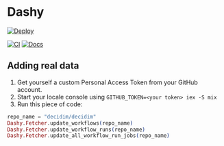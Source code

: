 # Dashy

[![Deploy](https://www.herokucdn.com/deploy/button.svg)](https://heroku.com/deploy?template=https://github.com/codegram/dashy)

[![CI](https://github.com/codegram/dashy/actions/workflows/ci.yml/badge.svg)](https://github.com/codegram/dashy/actions/workflows/ci.yml) [![Docs](https://github.com/codegram/dashy/actions/workflows/docs.yml/badge.svg)](https://codegram.github.io/dashy)

## Adding real data

1. Get yourself a custom Personal Access Token from your GitHub account.
2. Start your locale console using `GITHUB_TOKEN=<your token> iex -S mix`
3. Run this piece of code:

```elixir
repo_name = "decidim/decidim"
Dashy.Fetcher.update_workflows(repo_name)
Dashy.Fetcher.update_workflow_runs(repo_name)
Dashy.Fetcher.update_all_workflow_run_jobs(repo_name)
```
